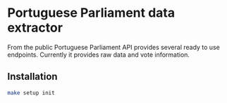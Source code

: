 # Portuguese Parliament data extractor

From the public Portuguese Parliament API provides several ready to use endpoints. Currently it provides raw data and vote information.

## Installation

```bash
make setup init
```